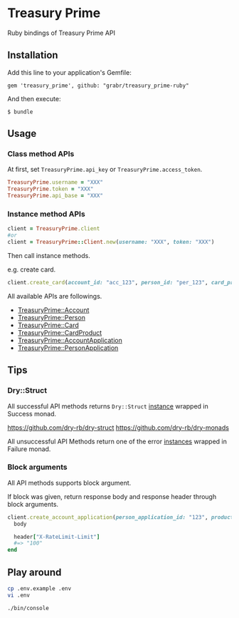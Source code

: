 # Treasury Prime

Ruby bindings of Treasury Prime API

## Installation

Add this line to your application's Gemfile:

    gem 'treasury_prime', github: "grabr/treasury_prime-ruby"

And then execute:

    $ bundle

## Usage

### Class method APIs
At first, set `TreasuryPrime.api_key` or `TreasuryPrime.access_token`.

```ruby
TreasuryPrime.username = "XXX"
TreasuryPrime.token = "XXX"
TreasuryPrime.api_base = "XXX"
```


### Instance method APIs
```ruby
client = TreasuryPrime.client
#or
client = TreasuryPrime::Client.new(username: "XXX", token: "XXX")
```

Then call instance methods.

e.g. create card.

```ruby
client.create_card(account_id: "acc_123", person_id: "per_123", card_product_id: "cprd_123")
```

All available APIs are followings.

* [TreasuryPrime::Account](lib/treasury_prime/client/account_methods.rb)
* [TreasuryPrime::Person](lib/treasury_prime/client/person_methods.rb)
* [TreasuryPrime::Card](lib/treasury_prime/client/card_methods.rb)
* [TreasuryPrime::CardProduct](lib/treasury_prime/client/card_product_methods.rb)
* [TreasuryPrime::AccountApplication](lib/treasury_prime/client/account_application_methods.rb)
* [TreasuryPrime::PersonApplication](lib/treasury_prime/client/person_application_methods.rb)



## Tips
### Dry::Struct
All successful API methods returns `Dry::Struct` [instance](lib/treasury_prime/responses) wrapped in Success monad.

https://github.com/dry-rb/dry-struct
https://github.com/dry-rb/dry-monads

All unsuccessful API Methods return one of the error [instances](lib/treasury_prime/error) wrapped in Failure monad.


### Block arguments
All API methods supports block argument.

If block was given, return response body and response header through block arguments.

```ruby
client.create_account_application(person_application_id: "123", product: :personal_savings) do |body, header|
  body

  header["X-RateLimit-Limit"]
  #=> "100"
end
```

## Play around
```bash
cp .env.example .env
vi .env

./bin/console
```
